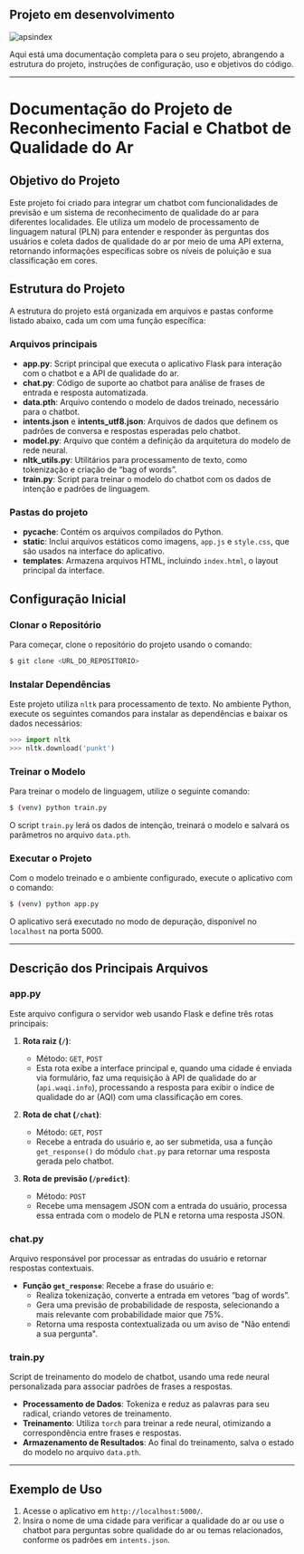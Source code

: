 ## Projeto em desenvolvimento
![apsindex](https://github.com/user-attachments/assets/ef53a5d3-5d48-4468-a1a8-57ab92e0956a)

Aqui está uma documentação completa para o seu projeto, abrangendo a estrutura do projeto, instruções de configuração, uso e objetivos do código.

---

# Documentação do Projeto de Reconhecimento Facial e Chatbot de Qualidade do Ar

## Objetivo do Projeto
Este projeto foi criado para integrar um chatbot com funcionalidades de previsão e um sistema de reconhecimento de qualidade do ar para diferentes localidades. Ele utiliza um modelo de processamento de linguagem natural (PLN) para entender e responder às perguntas dos usuários e coleta dados de qualidade do ar por meio de uma API externa, retornando informações específicas sobre os níveis de poluição e sua classificação em cores.

## Estrutura do Projeto
A estrutura do projeto está organizada em arquivos e pastas conforme listado abaixo, cada um com uma função específica:

### Arquivos principais
- **app.py**: Script principal que executa o aplicativo Flask para interação com o chatbot e a API de qualidade do ar.
- **chat.py**: Código de suporte ao chatbot para análise de frases de entrada e resposta automatizada.
- **data.pth**: Arquivo contendo o modelo de dados treinado, necessário para o chatbot.
- **intents.json** e **intents_utf8.json**: Arquivos de dados que definem os padrões de conversa e respostas esperadas pelo chatbot.
- **model.py**: Arquivo que contém a definição da arquitetura do modelo de rede neural.
- **nltk_utils.py**: Utilitários para processamento de texto, como tokenização e criação de “bag of words”.
- **train.py**: Script para treinar o modelo do chatbot com os dados de intenção e padrões de linguagem.

### Pastas do projeto
- **__pycache__**: Contém os arquivos compilados do Python.
- **static**: Inclui arquivos estáticos como imagens, `app.js` e `style.css`, que são usados na interface do aplicativo.
- **templates**: Armazena arquivos HTML, incluindo `index.html`, o layout principal da interface.

## Configuração Inicial

### Clonar o Repositório
Para começar, clone o repositório do projeto usando o comando:

```bash
$ git clone <URL_DO_REPOSITORIO>
```

### Instalar Dependências
Este projeto utiliza `nltk` para processamento de texto. No ambiente Python, execute os seguintes comandos para instalar as dependências e baixar os dados necessários:

```python
>>> import nltk
>>> nltk.download('punkt')
```

### Treinar o Modelo
Para treinar o modelo de linguagem, utilize o seguinte comando:

```bash
$ (venv) python train.py
```

O script `train.py` lerá os dados de intenção, treinará o modelo e salvará os parâmetros no arquivo `data.pth`.

### Executar o Projeto
Com o modelo treinado e o ambiente configurado, execute o aplicativo com o comando:

```bash
$ (venv) python app.py
```

O aplicativo será executado no modo de depuração, disponível no `localhost` na porta 5000.

---

## Descrição dos Principais Arquivos

### app.py
Este arquivo configura o servidor web usando Flask e define três rotas principais:

1. **Rota raiz (`/`)**: 
   - Método: `GET`, `POST`
   - Esta rota exibe a interface principal e, quando uma cidade é enviada via formulário, faz uma requisição à API de qualidade do ar (`api.waqi.info`), processando a resposta para exibir o índice de qualidade do ar (AQI) com uma classificação em cores.

2. **Rota de chat (`/chat`)**: 
   - Método: `GET`, `POST`
   - Recebe a entrada do usuário e, ao ser submetida, usa a função `get_response()` do módulo `chat.py` para retornar uma resposta gerada pelo chatbot.

3. **Rota de previsão (`/predict`)**:
   - Método: `POST`
   - Recebe uma mensagem JSON com a entrada do usuário, processa essa entrada com o modelo de PLN e retorna uma resposta JSON.

### chat.py
Arquivo responsável por processar as entradas do usuário e retornar respostas contextuais. 

- **Função `get_response`**: Recebe a frase do usuário e:
   - Realiza tokenização, converte a entrada em vetores “bag of words”.
   - Gera uma previsão de probabilidade de resposta, selecionando a mais relevante com probabilidade maior que 75%.
   - Retorna uma resposta contextualizada ou um aviso de "Não entendi a sua pergunta".

### train.py
Script de treinamento do modelo de chatbot, usando uma rede neural personalizada para associar padrões de frases a respostas.

- **Processamento de Dados**: Tokeniza e reduz as palavras para seu radical, criando vetores de treinamento.
- **Treinamento**: Utiliza `torch` para treinar a rede neural, otimizando a correspondência entre frases e respostas.
- **Armazenamento de Resultados**: Ao final do treinamento, salva o estado do modelo no arquivo `data.pth`.

---

## Exemplo de Uso

1. Acesse o aplicativo em `http://localhost:5000/`.
2. Insira o nome de uma cidade para verificar a qualidade do ar ou use o chatbot para perguntas sobre qualidade do ar ou temas relacionados, conforme os padrões em `intents.json`.

